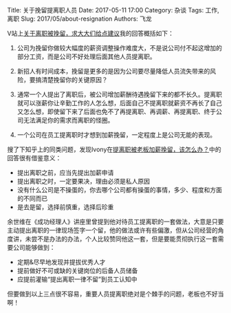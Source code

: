 Title: 关于挽留提离职人员
Date: 2017-05-11 17:00
Category: 杂谈
Tags: 工作, 离职
Slug: 2017/05/about-resignation
Authors: 飞龙

V站上[关于离职被挽留，求大大们给点建议](https://www.v2ex.com/t/360243)我的回答概括如下：

1. 公司为挽留你做较大幅度的薪资调整操作难度大，不是说公司付不起这增加的部分工资，而是公司不好处理后面其他人员提离职。

2. 新招人有时间成本，挽留是更多的是因为公司要尽量降低人员流失带来的风险，要搞清楚挽留你的关键原因？

3. 通常一个人提出了离职后，被公司增加薪酬待遇挽留下来的都不长久。提离职就可以涨薪你让辛勤工作的人怎么想，后面自己不提离职就薪资不再长了自己又怎么想，即使留下来了后面也免不了再提离职、再调薪、再提离职、终于公司无法满足你的需求而离职的怪圈。 

4. 一个公司在员工提离职时才想到加薪挽留，一定程度上是公司无能的表现。

搜了下知乎上的同类问题，发现Ivony在[提离职被老板加薪挽留，该怎么办？](https://www.zhihu.com/question/21234709)中的回答很有借鉴意义：

- 提出离职之前，应当先提出加薪申请
- 提出离职之时，一定要果决，理由必须是私人原因
- 没有什么公司是不操蛋的，你去哪个公司都有操蛋的事情，多少、程度和方面的不同而已
- 是去是留，选择前慎重，选择后珍重

余世维在《成功经理人》讲座里曾提到他对待员工提离职的一套做法，大意是只要主动提出离职的一律现场签字一个留，他的做法或许有些偏激，但从公司经营的角度讲，未尝不是办法的办法，个人比较赞同他这一套，但是要能贯彻执行这一套需要公司能够做到：

- 定期&尽早地发现并提拔优秀人才
- 提前做好不可或缺的关键岗位的后备人员储备
- 应提前灌输“提出离职一律不留”到员工认知中

但要做到以上三点很不容易，重要人员提离职绝对是个棘手的问题，老板也不好当啊！
